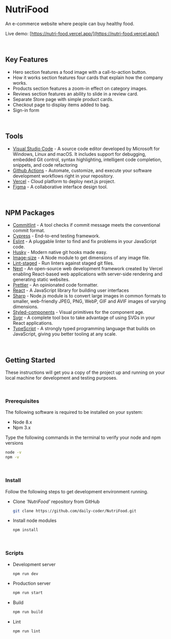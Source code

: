 # NutriFood

An e-commerce website where people can buy healthy food.

Live demo: [https://nutri-food.vercel.app/](https://nutri-food.vercel.app/)

<br/>

## Key Features

- Hero section features a food image with a call-to-action button.
- How it works section features four cards that explain how the company works.
- Products section features a zoom-in effect on category images.
- Reviews section features an ability to slide in a review card.
- Separate Store page with simple product cards.
- Checkout page to display items added to bag.
- Sign-in form

<br />

## Tools

- [Visual Studio Code](https://code.visualstudio.com/) - A source code editor developed by Microsoft for Windows, Linux and macOS. It includes support for debugging, embedded Git control, syntax highlighting, intelligent code completion, snippets, and code refactoring
- [Github Actions](https://docs.github.com/en/actions) - Automate, customize, and execute your software development workflows right in your repository.
- [Vercel](https://vercel.com/) - Cloud platform to deploy next.js project.
- [Figma](https://www.figma.com/) - A collaborative interface design tool.

<br />

## NPM Packages

- [Commitlint](https://commitlint.js.org/) - A tool checks if commit message meets the conventional commit format.
- [Cypress](https://www.cypress.io/) - End-to-end testing framework.
- [Eslint](https://eslint.org/) - A pluggable linter to find and fix problems in your JavaScript code.
- [Husky](https://typicode.github.io/husky) - Modern native git hooks made easy.
- [Image-size](https://github.com/image-size/image-size) - A Node module to get dimensions of any image file.
- [Lint-staged](https://github.com/okonet/lint-staged) - Run linters against staged git files.
- [Next](https://nextjs.org/) - An open-source web development framework created by Vercel enabling React-based web applications with server-side rendering and generating static websites.
- [Prettier](https://prettier.io/) - An opinionated code formatter.
- [React](https://reactjs.org/) - A JavaScript library for building user interfaces
- [Sharp](https://sharp.pixelplumbing.com/) - Node.js module is to convert large images in common formats to smaller, web-friendly JPEG, PNG, WebP, GIF and AVIF images of varying dimensions.
- [Styled-components](https://styled-components.com/) - Visual primitives for the component age.
- [Svgr](https://react-svgr.com/) - A complete tool box to take advantage of using SVGs in your React applications.
- [TypeScript](https://www.typescriptlang.org/) - A strongly typed programming language that builds on JavaScript, giving you better tooling at any scale.

<br />

## Getting Started

These instructions will get you a copy of the project up and running on your local machine for development and testing purposes.

<br />

### Prerequisites

The following software is required to be installed on your system:

- Node 8.x
- Npm 3.x

Type the following commands in the terminal to verify your node and npm versions

```bash
node -v
npm -v
```

<br />

### Install

Follow the following steps to get development environment running.

- Clone _'NutriFood'_ repository from GitHub

  ```bash
  git clone https://github.com/daily-coder/NutriFood.git
  ```

- Install node modules

  ```bash
  npm install
  ```

<br />

### Scripts

- Development server

  ```bash
  npm run dev
  ```

- Production server

  ```bash
  npm run start
  ```

- Build

  ```bash
  npm run build
  ```

- Lint

  ```bash
  npm run lint
  ```
